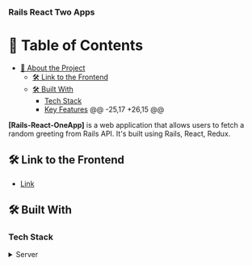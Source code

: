 <a name="readme-top"></a>

  <h3><b>Rails React Two Apps</b></h3>

# 📗 Table of Contents

- [📖 About the Project](#about-project)
  - [🛠 Link to the Frontend](#front-end)
  - [🛠 Built With](#built-with)
    - [Tech Stack](#tech-stack)
    - [Key Features](#key-features)
	@@ -25,17 +26,15 @@

**[Rails-React-OneApp]** is a web application that allows users to fetch a random greeting from Rails API. It's built using Rails, React, Redux.

## 🛠 Link to the Frontend <a name="front-end"></a>

- [Link](https://github.com/ritikarawat220/Hello-React-Frontend/pull/1)

## 🛠 Built With <a name="built-with"></a>

### Tech Stack <a name="tech-stack"></a>

<details>
  <summary>Server</summary>
  <ul>
    <li><a href="#">Ruby on rails</a></li>


### Key Features <a name="key-features"></a>

- **[API Endpoint]**

<p align="right">(<a href="#readme-top">back to top</a>)</p>

Ruby version >= 3.0.0
Clone this repository to your desired folder:
sh
cd my-folder
git clone https://github.com/ritikarawat220/Hello-Rails-Backend.git

### Install:

Run: bundle install

### Start:
1. Run: npm run build
Run: rspec

## 🔭 Future Features <a name="future-features"></a>

- **[Multiple Greetings API endpoint]**

<p align="right">(<a href="#readme-top">back to top</a>)</p>

## 🤝 Contributing <a name="contributing"></a>

Contributions, issues, and feature requests are welcome!

Feel free to check the [issues page](https://github.com/ritikarawat220/Hello-Rails-Backend/issues).

<p align="right">(<a href="#readme-top">back to top</a>)</p>

## ⭐️ Show your support <a name="support"></a>

If you like this project, give it a star please!

<p align="right">(<a href="#readme-top">back to top</a>)</p>


## 🙏 Acknowledgments <a name="acknowledgements"></a>

 <ul>
    <li><a href="https://www.microverse.org/">Microverse</a></li>
  </ul>

<p align="right">(<a href="#readme-top">back to top</a>)</p>

## 📝 License <a name="license"></a>

This project is [MIT](./LICENSE.md) licensed.

<p align="right">(<a href="#readme-top">back to top</a>)</p>
